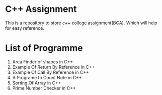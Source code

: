 # C++ Assignment
This is a repository to store c++ college assignment(BCA). Which will help for easy reference.
# List of Programme
1. Area Finder of shapes in C++ 
2. Example Of Return By Reference in C++
3. Example Of Call By Reference in C++
4. A Programe to Count Note in C++
5. Sorting Of Array in C++
6. Prime Number Checker in C++
